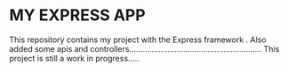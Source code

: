MY EXPRESS APP
====
This repository contains my project with the Express framework .
Also  added some apis and controllers...........................................................
This project is still a work in progress.....


